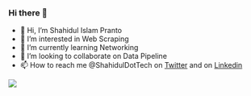 ### Hi there 👋

- 👋 Hi, I’m Shahidul Islam Pranto
- 👀 I’m interested in Web Scraping
- 🌱 I’m currently learning Networking
- 💞️ I’m looking to collaborate on Data Pipeline
- 📫 How to reach me @ShahidulDotTech on [Twitter](https://twitter.com/ShahidulDotTech) and on [Linkedin](https://www.linkedin.com/in/shahidul-islam-pranto/)

<img src="https://github-readme-stats.vercel.app/api?username=shahiduldottech&&show_icons=true&title_color=ffffff&icon_color=bb2acf&text_color=daf7dc&bg_color=151515">


<!--
**ShahidulDotTech/ShahidulDotTech** is a ✨ _special_ ✨ repository because its `README.md` (this file) appears on your GitHub profile.

Here are some ideas to get you started:

- 🔭 I’m currently working on ...
- 🌱 I’m currently learning ...
- 👯 I’m looking to collaborate on ...
- 🤔 I’m looking for help with ...
- 💬 Ask me about ...
- 📫 How to reach me: ...
- 😄 Pronouns: ...
- ⚡ Fun fact: ...
-->
